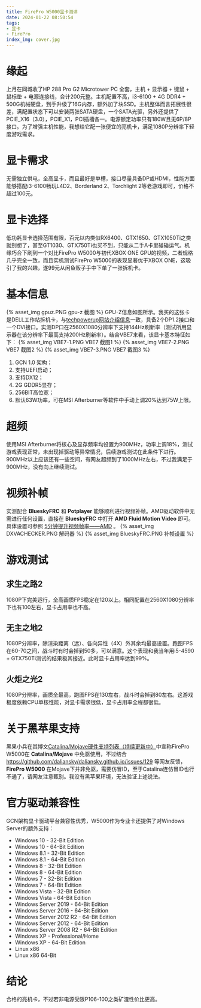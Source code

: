 ```yaml
---
title: FirePro W5000显卡测评
date: 2024-01-22 08:50:54
tags:
- 显卡
- FirePro
index_img: cover.jpg
---
```

# 缘起
上月在同城收了HP 288 Pro G2 Microtower PC 全套，主机 + 显示器 + 键鼠 + 鼠标垫 + 电源连接线，合计200元整。主机配置不高，i3-6100 + 4G DDR4 + 500G机械硬盘，到手升级了16G内存，额外加了块SSD。主机整体而言拓展性很差，满配置状态下可以安装两张SATA硬盘，一个SATA光驱，另外还提供了PCIE_X16（3.0），PCIE_X1，PCI插槽各一。电源额定功率只有180W且无6P/8P接口。为了增强主机性能，我想给它配一张便宜的亮机卡，满足1080P分辨率下轻度游戏需求。
# 显卡需求
无需独立供电，全高显卡，而且最好是单槽，接口尽量具备DP或HDMI，性能方面能够搭配i3-6100畅玩L4D2、Borderland 2、Torchlight 2等老游戏即可，价格不超过100元。
# 显卡选择
低功耗显卡选择范围有限，百元以内类似RX6400、GTX1650、GTX1050Ti之类就别想了，甚至GT1030、GTX750Ti也买不到，只能从二手A卡里碰碰运气。机缘巧合下刷到一个对比FirePro W5000与初代XBOX ONE GPU的视频，二者规格几乎完全一致，而且实机测试FirePro W5000的表现显著优于XBOX ONE，这吸引了我的兴趣，遂99元从闲鱼贩子手中下单了一张拆机卡。
# 基本信息
{% asset_img gpuz.PNG gpu-z 截图 %}
GPU-Z信息如图所示。我买的这张卡是DELL工作站拆机卡，与[techpowerup网站介绍信息](https://www.techpowerup.com/gpu-specs/firepro-w5000.c588)一致，具备2个DP1.2接口和一个DVI接口。实测DP口在2560X1080分辨率下支持144Hz刷新率（测试所用显示器在该分辨率下最高支持200Hz刷新率）。结合VBE7来看，该显卡基本特征如下：
{% asset_img VBE7-1.PNG VBE7 截图1 %}
{% asset_img VBE7-2.PNG VBE7 截图2 %}
{% asset_img VBE7-3.PNG VBE7 截图3 %}

1. GCN 1.0 架构；
2. 支持UEFI启动；
3. 支持DX12；
4. 2G GDDR5显存；
5. 256BIT高位宽；
6. 默认63W功率，可在MSI Afterburner等软件中手动上调20%达到75W上限。

# 超频
使用MSI Afterburner将核心及显存频率均设置为900MHz，功率上调18%，测试游戏表现正常，未出现掉驱动等异常情况，后续游戏测试在此条件下进行。900MHz以上应该还有一些空间，有网友超频到了1000MHz左右，不过我满足于900MHz，没有向上继续测试。
# 视频补帧
实测配合 **BlueskyFRC** 和 **Potplayer** 能够顺利进行视频补帧。AMD驱动软件中无需进行任何设置，直接在 **BlueskyFRC** 中打开 **AMD Fluid Motion Video** 即可。具体设置可参照 [5分钟提升视频帧率——AMD](https://zhuanlan.zhihu.com/p/443737935) 。
{% asset_img DXVACHECKER.PNG 解码器 %}
{% asset_img BlueskyFRC.PNG 补帧设置 %}
# 游戏测试
## 求生之路2
1080P下完美运行，全高画质FPS稳定在120以上。相同配置在2560X1080分辨率下也有100左右，显卡占用率也不高。
## 无主之地2
1080P分辨率，除渲染距离（远）、各向异性（4X）外其余均最高设置。跑图FPS在60-70之间，战斗时有时会掉到50多，可以满意。这个表现和我当年用i5-4590 + GTX750Ti测试的结果极其接近。此时显卡占用率达到99%。
## 火炬之光2
1080P分辨率，画质全最高，跑图FPS在130左右，战斗时会掉到80左右。这游戏极度依赖CPU单核性能，对显卡需求很低，显卡占用率全程都很低。

# 关于黑苹果支持
黑果小兵在其博文[Catalina/Mojave硬件支持列表（持续更新中）](https://blog.daliansky.net/Mojave-Hardware-Support-List.html)中宣称FirePro W5000在 **Catalina/Mojave** 中免驱使用，不过结合 https://github.com/daliansky/daliansky.github.io/issues/129 等网友反馈，**FirePro W5000** 在Mojave下并非免驱，需要仿冒ID，至于Catalina连仿冒ID也行不通了，请网友注意甄别。我没有黑苹果环境，无法验证上述说法。

# 官方驱动兼容性
GCN架构显卡驱动平台兼容性优秀，W5000作为专业卡还提供了对Windows Server的额外支持：
* Windows 10 - 32-Bit Edition
* Windows 10 - 64-Bit Edition
* Windows 8.1 - 32-Bit Edition
* Windows 8.1 - 64-Bit Edition
* Windows 8 - 32-Bit Edition
* Windows 8 - 64-Bit Edition
* Windows 7 - 32-Bit Edition
* Windows 7 - 64-Bit Edition
* Windows Vista - 32-Bit Edition
* Windows Vista - 64-Bit Edition
* Windows Server 2019 - 64-Bit Edition
* Windows Server 2016 - 64-Bit Edition
* Windows Server 2012 R2 - 64-Bit Edition
* Windows Server 2012 - 64-Bit Edition
* Windows Server 2008 R2 - 64-Bit Edition
* Windows XP - Professional/Home
* Windows XP - 64-Bit Edition
* Linux x86
* Linux x86 64-Bit

# 结论
合格的亮机卡，不过若非电源受限P106-100之类矿渣性价比更高。